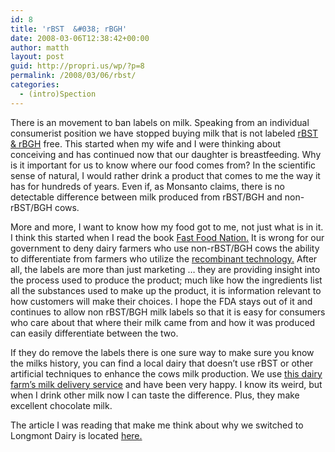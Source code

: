 ```yaml
---
id: 8
title: 'rBST  &#038; rBGH'
date: 2008-03-06T12:38:42+00:00
author: matth
layout: post
guid: http://propri.us/wp/?p=8
permalink: /2008/03/06/rbst/
categories:
  - (intro)Spection
---
```

There is an movement to ban labels on milk. Speaking from an individual consumerist position we have stopped buying milk that is not labeled [rBST & rBGH](http://en.wikipedia.org/wiki/Bovine_somatotropin) free. This started when my wife and I were thinking about conceiving and has continued now that our daughter is breastfeeding. Why is it important for us to know where our food comes from? In the scientific sense of natural, I would rather drink a product that comes to me the way it has for hundreds of years. Even if, as Monsanto claims, there is no detectable difference between milk produced from rBST/BGH and non-rBST/BGH cows.

More and more, I want to know how my food got to me, not just what is in it. I think this started when I read the book [Fast Food Nation.](http://en.wikipedia.org/wiki/Fast_Food_Nation) It is wrong for our government to deny dairy farmers who use non-rBST/BGH cows the ability to differentiate from farmers who utilize the [recombinant technology](http://en.wikipedia.org/wiki/Recombinant_DNA "Recombinant Technology")[.](http://en.wikipedia.org/wiki/Recombinant_DNA "Recombinant Technology") After all, the labels are more than just marketing &#8230; they are providing insight into the process used to produce the product; much like how the ingredients list all the substances used to make up the product, it is information relevant to how<!--more--> customers will make their choices. I hope the FDA stays out of it and continues to allow non rBST/BGH milk labels so that it is easy for consumers who care about that where their milk came from and how it was produced can easily differentiate between the two.

If they do remove the labels there is one sure way to make sure you know the milks history, you can find a local dairy that doesn&#8217;t use rBST or other artificial techniques to enhance the cows milk production. We use [this dairy farm&#8217;s milk delivery service](http://www.longmontdairy.com/) and have been very happy. I know its weird, but when I drink other milk now I can taste the difference. Plus, they make excellent chocolate milk.

The article I was reading that make me think about why we switched to Longmont Dairy is located [here.](http://alternet.org/workplace/78660/)